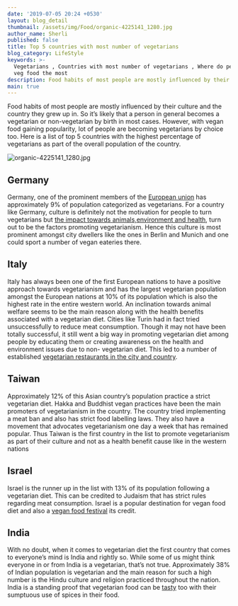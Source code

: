 ```yaml
---
date: '2019-07-05 20:24 +0530'
layout: blog_detail
thumbnail: /assets/img/Food/organic-4225141_1280.jpg
author_name: Sherli
published: false
title: Top 5 countries with most number of vegetarians
blog_category: LifeStyle
keywords: >-
  Vegetarians , Countries with most number of vegetarians , Where do people eat
  veg food the most
description: Food habits of most people are mostly influenced by their culture and the ...
main: true
---
```


Food habits of most people are mostly influenced by their culture and the country they grew up in. So it’s likely that a person in general becomes a vegetarian or non-vegetarian by birth in most cases. However, with vegan food gaining popularity, lot of people are becoming vegetarians by choice too. Here is a list of top 5 countries with the highest percentage of vegetarians as part of the overall population of the country.

![organic-4225141_1280.jpg]({{site.baseurl}}/assets/img/Food/organic-4225141_1280.jpg)


## Germany
Germany, one of the prominent members of the [European union](https://en.wikipedia.org/wiki/European_Union) has approximately 9% of population categorized as vegetarians. For a country like Germany, culture is definitely not the motivation for people to turn vegetarians but [the impact towards animals,environment and health](https://www.researchgate.net/publication/319152092_Environmental_impact_of_non-vegetarian_diet_An_overview),  turn out to be the factors promoting vegetarianism. Hence this culture is most prominent amongst city dwellers like the ones in Berlin and Munich and one could sport a number of vegan eateries there.

## Italy
Italy has always been one of the first European nations to have a positive approach towards vegetarianism and has the largest vegetarian population amongst the European nations at 10% of its population which is also the highest rate in the entire western world. An inclination towards animal welfare seems to be the main reason along with the health benefits associated with a vegetarian diet. Cities like Turin had in fact tried unsuccessfully to reduce meat consumption. Though it may not have been totally successful, it still went a big way in promoting vegetarian diet among people by educating them or creating awareness on the health and environment issues due to non- vegetarian diet. This led to a number of established [vegetarian restaurants in the city and country](https://www.tripadvisor.in/Restaurants-g187855-zfz10665-Turin_Province_of_Turin_Piedmont.html).

## Taiwan
Approximately 12% of this Asian country’s population practice a strict vegetarian diet. Hakka and Buddhist vegan practices have been the main promoters of vegetarianism in the country. The country tried implementing a meat ban and also has strict food labelling laws. They also have a movement that advocates vegetarianism one day a week that has remained popular. Thus Taiwan is the first country in the list to promote vegetarianism as part of their culture and not as a health benefit cause like in the western nations

## Israel
Israel is the runner up in the list with 13% of its population following a vegetarian diet. This can be credited to Judaism that has strict rules regarding meat consumption. Israel is a popular destination for vegan food diet and also a [vegan food festival](https://www.touristisrael.com/veganfest-tel-aviv-israel/26176/to) its credit. 

## India
With no doubt, when it comes to vegetarian diet the first country that comes to everyone’s mind is India and rightly so. While some of us might think everyone in or from India is a vegetarian, that’s not true. Approximately 38% of Indian population is vegetarian and the main reason for such a high number is the Hindu culture and religion practiced throughout the nation. India is a standing proof that vegetarian food can be [tasty](https://www.toknowisgood.com/2018/10/30/indian-dishes-that-are-most-popular-among-foreigners.html) too with their sumptuous use of spices in their food.
